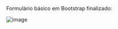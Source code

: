 Formulário básico em Bootstrap finalizado:


![image](https://github.com/user-attachments/assets/c72afe06-9b96-4e67-8cc0-24cb3c87bf2c)

